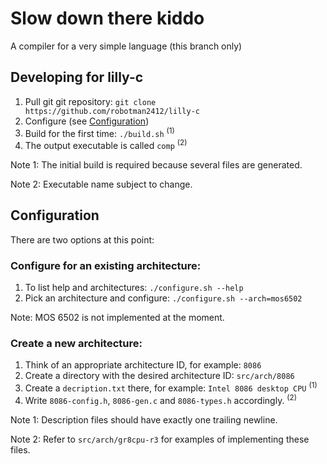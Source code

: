 # Slow down there kiddo
A compiler for a very simple language (this branch only)

## Developing for lilly-c
1. Pull git git repository: `git clone https://github.com/robotman2412/lilly-c`
2. Configure (see [Configuration](#Configuration))
3. Build for the first time: `./build.sh` <sup>(1)</sup>
4. The output executable is called `comp` <sup>(2)</sup>

Note 1: The initial build is required because several files are generated.

Note 2: Executable name subject to change.

## Configuration
There are two options at this point:

### Configure for an existing architecture:
1. To list help and architectures: `./configure.sh --help`
2. Pick an architecture and configure: `./configure.sh --arch=mos6502`

Note: MOS 6502 is not implemented at the moment.

### Create a new architecture:
1. Think of an appropriate architecture ID, for example: `8086`
1. Create a directory with the desired architecture ID: `src/arch/8086`
2. Create a `decription.txt` there, for example: `Intel 8086 desktop CPU` <sup>(1)</sup>
3. Write `8086-config.h`, `8086-gen.c` and `8086-types.h` accordingly. <sup>(2)</sup>

Note 1: Description files should have exactly one trailing newline.

Note 2: Refer to `src/arch/gr8cpu-r3` for examples of implementing these files.

